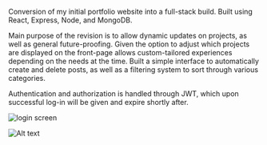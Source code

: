 Conversion of my initial portfolio website into a full-stack build. Built using React, Express, Node, and MongoDB.

Main purpose of the revision is to allow dynamic updates on projects, as well as general future-proofing. Given the option to adjust which projects are displayed on the front-page allows custom-tailored experiences depending on the needs at the time. Built a simple interface to automatically create and delete posts, as well as a filtering system to sort through various categories.

Authentication and authorization is handled through JWT, which upon successful log-in will be given and expire shortly after.

![login screen](https://github.com/derekthorntonx/portfolio-site-2.0/tree/main/client/src/assets/log-in.png)

<img src="/assets/log-in.png" alt="Alt text" title="Optional title">
